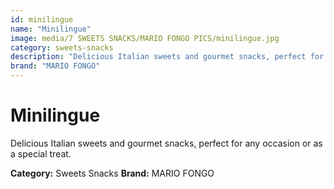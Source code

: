```yaml
---
id: minilingue
name: "Minilingue"
image: media/7 SWEETS SNACKS/MARIO FONGO PICS/minilingue.jpg
category: sweets-snacks
description: "Delicious Italian sweets and gourmet snacks, perfect for any occasion or as a special treat."
brand: "MARIO FONGO"
---
```


# Minilingue

Delicious Italian sweets and gourmet snacks, perfect for any occasion or as a special treat.

**Category:** Sweets Snacks
**Brand:** MARIO FONGO
